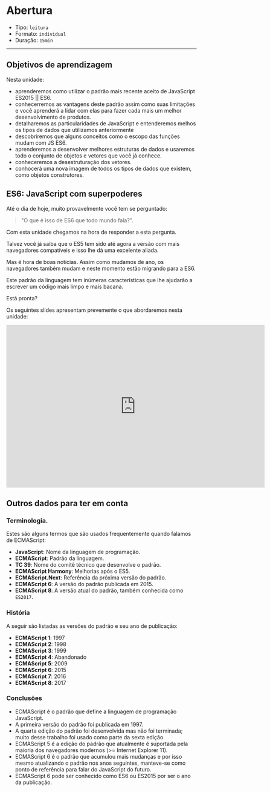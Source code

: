 # Abertura

* Tipo: `leitura`
* Formato: `individual`
* Duração: `15min`

***

## Objetivos de aprendizagem

Nesta unidade:

* aprenderemos como utilizar o padrão mais recente aceito de JavaScript ES2015 || ES6.
* conhecerremos as vantagens deste padrão assim como suas limitações e você aprenderá a lidar com elas para fazer cada mais um melhor desenvolvimento de produtos.
* detalharemos as particularidades de JavaScript e entenderemos melhos os tipos de dados que utilizamos anteriormente
* descobriremos que alguns conceitos como o escopo das funções mudam com JS ES6.
* aprenderemos a desenvolver melhores estruturas de dados e usaremos todo o conjunto de objetos e vetores que você já conhece.
* conheceremos a desestruturação dos vetores.
* conhocerá uma nova imagem de todos os tipos de dados que existem, como objetos construtores.

## ES6: JavaScript com superpoderes

Até o dia de hoje, muito provavelmente você tem se perguntado:

> "O que é isso de ES6 que todo mundo fala?".

Com esta unidade chegamos na hora de responder a esta pergunta.

Talvez você já saiba que o ES5 tem sido até agora a versão com mais navegadores compatíveis e isso lhe dá uma excelente aliada.

Mas é hora de boas notícias. Assim como mudamos de ano, os navegadores também mudam e neste momento estão migrando para a ES6.

Este padrão da linguagem tem inúmeras características que lhe ajudarão a escrever um código mais limpo e mais bacana.

Está pronta?

Os seguintes slides apresentam prevemente o que abordaremos nesta unidade:

<iframe src="https://goo.gl/DNc73K" frameborder="0" width="684" height="430"
allowfullscreen="true" mozallowfullscreen="true" webkitallowfullscreen="true">
</iframe>

## Outros dados para ter em conta

### Terminologia.

Estes são alguns termos que são usados frequentemente quando falamos de ECMAScript:

* **JavaScript**: Nome da linguagem de programação.
* **ECMAScript**: Padrão da linguagem.
* **TC 39**: Nome do comitê técnico que desenvolve o padrão.
* **ECMAScript Harmony**: Melhorias após o ES5.
* **ECMAScript.Next**: Referência da próxima versão do padrão.
* **ECMAScript 6**: A versão do padrão publicada em 2015.
* **ECMAScript 8**: A versão atual do padrão, também conhecida como `ES2017`.

### História

A seguir são listadas as versões do padrão e seu ano de publicação:

* **ECMAScript 1**: 1997
* **ECMAScript 2**: 1998
* **ECMAScript 3**: 1999
* **ECMAScript 4**: Abandonado
* **ECMAScript 5**: 2009
* **ECMAScript 6**: 2015
* **ECMAScript 7**: 2016
* **ECMAScript 8**: 2017

### Conclusões

* ECMAScript é o padrão que define a linguagem de programação JavaScript.
* A primeira versão do padrão foi publicada em 1997.
* A quarta edição do padrão foi desenvolvida mas não foi terminada; muito desse trabalho foi usado como parte da sexta edição.
* ECMAScript 5 é a edição do padrão que atualmente é suportada pela maioria dos navegadores modernos (>= Internet Explorer 11).
* ECMAScript 6 é o padrão que acumulou mais mudanças e por isso mesmo atualizando o padrão nos anos seguintes, manteve-se como ponto de referência para falar do JavaScript do futuro.
* ECMAScript 6 pode ser conhecido como ES6 ou ES2015 por ser o ano da publicação.
